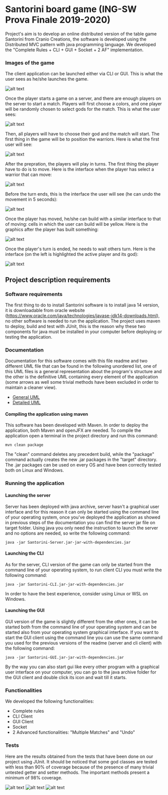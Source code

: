 # Santorini board game (ING-SW Prova Finale 2019-2020)
Project's aim is to develop an online distributed version of the table game Santorini from Cranio Creations, the software is developed using the Distributed MVC pattern with java programming language. We developed the "Complete Rules + CLI + GUI + Socket + 2 AF" implementation.

### Images of the game
The client application can be launched either via CLI or GUI. This is what the user sees as he/she launches the game.

![alt text](https://github.com/marcopetri98/Santorini_JavaGame_INGSW/blob/master/images/Home.png)

Once the player starts a game on a server, and there are enough players on the server to start a match. Players will first choose a colors, and one player will be randomly chosen to select gods for the match. This is what the user sees:

![alt text](https://github.com/marcopetri98/Santorini_JavaGame_INGSW/blob/master/images/Choose_god.png)

Then, all players will have to choose their god and the match will start. The first thing in the game will be to position the warriors. Here is what the first user will see:

![alt text](https://github.com/marcopetri98/Santorini_JavaGame_INGSW/blob/master/images/Preparation.png)

After the prepration, the players will play in turns. The first thing the player have to do is to move. Here is the interface when the player has select a warrior that can move:

![alt text](https://github.com/marcopetri98/Santorini_JavaGame_INGSW/blob/master/images/Move.png)

Before the turn ends, this is the interface the user will see (he can undo the movement in 5 seconds):

![alt text](https://github.com/marcopetri98/Santorini_JavaGame_INGSW/blob/master/images/Moved_with_undo_counter.png)

Once the player has moved, he/she can build with a similar interface to that of moving: cells in which the user can build will be yellow. Here is the graphics after the player has built something:

![alt text](https://github.com/marcopetri98/Santorini_JavaGame_INGSW/blob/master/images/Build_with_undo_counter.png)

Once the player's turn is ended, he needs to wait others turn. Here is the interface (on the left is highlighted the active player and its god):

![alt text](https://github.com/marcopetri98/Santorini_JavaGame_INGSW/blob/master/images/Others_turn.png)

## Project description requirements

### Software requirements
The first thing to do to install Santorini software is to install java 14 version, it is downloadable from oracle website (https://www.oracle.com/java/technologies/javase-jdk14-downloads.html), no other software is needed to run the application.
The project uses maven to deploy, build and test with JUnit, this is the reason why these two components for java must be installed in your computer before deploying or testing the application.

### Documentation
Documentation for this software comes with this file readme and two different UML file that can be found in the following unordered list, one of this UML files is a general representation about the program's structure and the other is the definitive UML containing every element of the application (some arrows as well some trivial methods have been excluded in order to maintain a cleaner view).
- [General UML](https://github.com/marcopetri98/Santorini_JavaGame_INGSW/blob/master/deliveries/UML/UML_Generic.pdf)
- [Detailed UML](https://github.com/marcopetri98/Santorini_JavaGame_INGSW/blob/master/deliveries/UML/UML_Final.pdf)
#### Compiling the application using maven
This software has been developed with Maven. In order to deploy the application, both Maven and openJFX are needed. To compile the application open a terminal in the project directory and run this command:
```
mvn clean package
```
The "clean" command deletes any precedent build, while the "package" command actually creates the new .jar packages in the "target" directory.<br/>
The .jar packages can be used on every OS and have been correctly tested both on Linux and Windows.

### Running the application
#### Launching the server
Server has been deployed with java archive, server hasn't a graphical user interface and for this reason it can only be started using the command line of your operating system, once you've deployed the application as showed in previous steps of the documentation you can find the server jar file on target folder. Using java you only need the instruction to launch the server and no options are needed, so write the following command:
```
java -jar Santorini-Server.jar-jar-with-dependencies.jar
```

#### Launching the CLI
As for the server, CLI version of the game can only be started from the command line of your operating system, to run client CLI you must write the following command:
```
java -jar Santorini-CLI.jar-jar-with-dependencies.jar
```
In order to have the best experience, consider using Linux or WSL on Windows.

#### Launching the GUI
GUI version of the game is slightly different from the other ones, it can be started both from the command line of your operating system and can be started also from your operating system graphical interface. If you want to start the GUI client using the command line you can use the same command you used for the previous versions of the readme (server and cli client) with the following command:
```
java -jar Santorini-GUI.jar-jar-with-dependencies.jar
```
By the way you can also start gui like every other program with a graphical user interface on your computer, you can go to the java archive folder for the GUI client and double click its icon and wait till it starts.

### Functionalities
We developed the following functionalities:
* Complete rules
* CLI Client
* GUI Client
* Socket
* 2 Advanced functionalities: "Multiple Matches" and "Undo"

### Tests
Here are the results obtained from the tests that have been done on our project using JUnit. It should be noticed that some god classes are tested with less than 90% of coverage because of the presence of many trivial untested getter and setter methods. The important methods present a minimum of 98% coverage.

![alt text](https://github.com/marcopetri98/Santorini_JavaGame_INGSW/blob/master/deliveries/Tests/tests_1.PNG)
![alt text](https://github.com/marcopetri98/Santorini_JavaGame_INGSW/blob/master/deliveries/Tests/tests_2.PNG)
![alt text](https://github.com/marcopetri98/Santorini_JavaGame_INGSW/blob/master/deliveries/Tests/tests_3.PNG)

